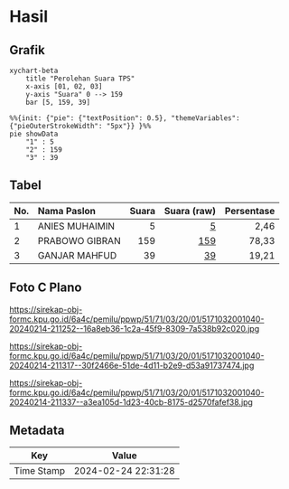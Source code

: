 # Hasil

## Grafik

```mermaid
xychart-beta
    title "Perolehan Suara TPS"
    x-axis [01, 02, 03]
    y-axis "Suara" 0 --> 159
    bar [5, 159, 39]
```

```mermaid
%%{init: {"pie": {"textPosition": 0.5}, "themeVariables": {"pieOuterStrokeWidth": "5px"}} }%%
pie showData
    "1" : 5
    "2" : 159
    "3" : 39
```

## Tabel

| No. | Nama Paslon    | Suara | Suara (raw) | Persentase |
|:--- |:-------------- | -----:| -----------:| ----------:|
| 1   | ANIES MUHAIMIN | 5     | [5][p-1]    | 2,46       |
| 2   | PRABOWO GIBRAN | 159   | [159][p-2]  | 78,33      |
| 3   | GANJAR MAHFUD  | 39    | [39][p-3]   | 19,21      |


[p-1]: https://github.com/gigit-pemilu/pemilu-2024-51-bali/blob/main/pilpres/hitung-suara/sub/51-bali/sub/71-kota-denpasar/sub/03-denpasar-barat/sub/2001-padangsambian-kelod/sub/040-tps/sub/paslon-1.txt
[p-2]: https://github.com/gigit-pemilu/pemilu-2024-51-bali/blob/main/pilpres/hitung-suara/sub/51-bali/sub/71-kota-denpasar/sub/03-denpasar-barat/sub/2001-padangsambian-kelod/sub/040-tps/sub/paslon-2.txt
[p-3]: https://github.com/gigit-pemilu/pemilu-2024-51-bali/blob/main/pilpres/hitung-suara/sub/51-bali/sub/71-kota-denpasar/sub/03-denpasar-barat/sub/2001-padangsambian-kelod/sub/040-tps/sub/paslon-3.txt

## Foto C Plano

https://sirekap-obj-formc.kpu.go.id/6a4c/pemilu/ppwp/51/71/03/20/01/5171032001040-20240214-211252--16a8eb36-1c2a-45f9-8309-7a538b92c020.jpg

https://sirekap-obj-formc.kpu.go.id/6a4c/pemilu/ppwp/51/71/03/20/01/5171032001040-20240214-211317--30f2466e-51de-4d11-b2e9-d53a91737474.jpg

https://sirekap-obj-formc.kpu.go.id/6a4c/pemilu/ppwp/51/71/03/20/01/5171032001040-20240214-211337--a3ea105d-1d23-40cb-8175-d2570fafef38.jpg


## Metadata

| Key        | Value               |
| ---------- | ------------------- |
| Time Stamp | 2024-02-24 22:31:28 |



